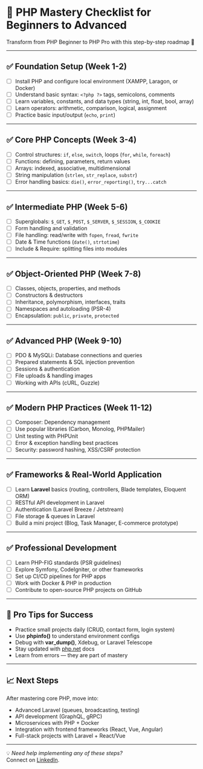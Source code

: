# 🐘 PHP Mastery Checklist for Beginners to Advanced
Transform from PHP Beginner to PHP Pro with this step-by-step roadmap 🚀  

---

## ✅ Foundation Setup (Week 1-2)
- [ ] Install PHP and configure local environment (XAMPP, Laragon, or Docker)  
- [ ] Understand basic syntax: `<?php ?>` tags, semicolons, comments  
- [ ] Learn variables, constants, and data types (string, int, float, bool, array)  
- [ ] Learn operators: arithmetic, comparison, logical, assignment  
- [ ] Practice basic input/output (`echo`, `print`)  

---

## ✅ Core PHP Concepts (Week 3-4)
- [ ] Control structures: `if`, `else`, `switch`, loops (`for`, `while`, `foreach`)  
- [ ] Functions: defining, parameters, return values  
- [ ] Arrays: indexed, associative, multidimensional  
- [ ] String manipulation (`strlen`, `str_replace`, `substr`)  
- [ ] Error handling basics: `die()`, `error_reporting()`, `try...catch`  

---

## ✅ Intermediate PHP (Week 5-6)
- [ ] Superglobals: `$_GET`, `$_POST`, `$_SERVER`, `$_SESSION`, `$_COOKIE`  
- [ ] Form handling and validation  
- [ ] File handling: read/write with `fopen`, `fread`, `fwrite`  
- [ ] Date & Time functions (`date()`, `strtotime`)  
- [ ] Include & Require: splitting files into modules  

---

## ✅ Object-Oriented PHP (Week 7-8)
- [ ] Classes, objects, properties, and methods  
- [ ] Constructors & destructors  
- [ ] Inheritance, polymorphism, interfaces, traits  
- [ ] Namespaces and autoloading (PSR-4)  
- [ ] Encapsulation: `public`, `private`, `protected`  

---

## ✅ Advanced PHP (Week 9-10)
- [ ] PDO & MySQLi: Database connections and queries  
- [ ] Prepared statements & SQL injection prevention  
- [ ] Sessions & authentication  
- [ ] File uploads & handling images  
- [ ] Working with APIs (cURL, Guzzle)  

---

## ✅ Modern PHP Practices (Week 11-12)
- [ ] Composer: Dependency management  
- [ ] Use popular libraries (Carbon, Monolog, PHPMailer)  
- [ ] Unit testing with PHPUnit  
- [ ] Error & exception handling best practices  
- [ ] Security: password hashing, XSS/CSRF protection  

---

## ✅ Frameworks & Real-World Application
- [ ] Learn **Laravel** basics (routing, controllers, Blade templates, Eloquent ORM)  
- [ ] RESTful API development in Laravel  
- [ ] Authentication (Laravel Breeze / Jetstream)  
- [ ] File storage & queues in Laravel  
- [ ] Build a mini project (Blog, Task Manager, E-commerce prototype)  

---

## ✅ Professional Development
- [ ] Learn PHP-FIG standards (PSR guidelines)  
- [ ] Explore Symfony, CodeIgniter, or other frameworks  
- [ ] Set up CI/CD pipelines for PHP apps  
- [ ] Work with Docker & PHP in production  
- [ ] Contribute to open-source PHP projects on GitHub  

---

## 🎯 Pro Tips for Success
- Practice small projects daily (CRUD, contact form, login system)  
- Use **phpinfo()** to understand environment configs  
- Debug with **var_dump()**, Xdebug, or Laravel Telescope  
- Stay updated with [php.net](https://www.php.net/) docs  
- Learn from errors — they are part of mastery  

---

## 📈 Next Steps
After mastering core PHP, move into:  
- Advanced Laravel (queues, broadcasting, testing)  
- API development (GraphQL, gRPC)  
- Microservices with PHP + Docker  
- Integration with frontend frameworks (React, Vue, Angular)  
- Full-stack projects with Laravel + React/Vue  

---
💡 *Need help implementing any of these steps?*  
Connect on [LinkedIn](https://www.linkedin.com/in/vishnu-choudhary/). 
